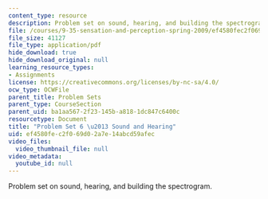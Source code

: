 ```yaml
---
content_type: resource
description: Problem set on sound, hearing, and building the spectrogram.
file: /courses/9-35-sensation-and-perception-spring-2009/ef4580fec2f069d02a7e14abcd59afec_MIT9_35s09_pset06_part1.pdf
file_size: 41127
file_type: application/pdf
hide_download: true
hide_download_original: null
learning_resource_types:
- Assignments
license: https://creativecommons.org/licenses/by-nc-sa/4.0/
ocw_type: OCWFile
parent_title: Problem Sets
parent_type: CourseSection
parent_uid: ba1aa567-2f23-145b-a818-1dc847c6400c
resourcetype: Document
title: "Problem Set 6 \u2013 Sound and Hearing"
uid: ef4580fe-c2f0-69d0-2a7e-14abcd59afec
video_files:
  video_thumbnail_file: null
video_metadata:
  youtube_id: null
---
```

Problem set on sound, hearing, and building the spectrogram.